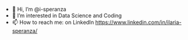 - 👋 Hi, I’m @i-speranza
- 👀 I’m interested in Data Science and Coding
- 📫 How to reach me: on LinkedIn https://www.linkedin.com/in/ilaria-speranza/

<!---
i-speranza/i-speranza is a ✨ special ✨ repository because its `README.md` (this file) appears on your GitHub profile.
You can click the Preview link to take a look at your changes.
--->
